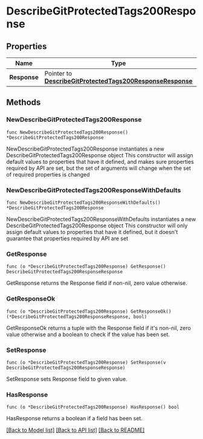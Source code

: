 # DescribeGitProtectedTags200Response

## Properties

Name | Type | Description | Notes
------------ | ------------- | ------------- | -------------
**Response** | Pointer to [**DescribeGitProtectedTags200ResponseResponse**](DescribeGitProtectedTags200ResponseResponse.md) |  | [optional] 

## Methods

### NewDescribeGitProtectedTags200Response

`func NewDescribeGitProtectedTags200Response() *DescribeGitProtectedTags200Response`

NewDescribeGitProtectedTags200Response instantiates a new DescribeGitProtectedTags200Response object
This constructor will assign default values to properties that have it defined,
and makes sure properties required by API are set, but the set of arguments
will change when the set of required properties is changed

### NewDescribeGitProtectedTags200ResponseWithDefaults

`func NewDescribeGitProtectedTags200ResponseWithDefaults() *DescribeGitProtectedTags200Response`

NewDescribeGitProtectedTags200ResponseWithDefaults instantiates a new DescribeGitProtectedTags200Response object
This constructor will only assign default values to properties that have it defined,
but it doesn't guarantee that properties required by API are set

### GetResponse

`func (o *DescribeGitProtectedTags200Response) GetResponse() DescribeGitProtectedTags200ResponseResponse`

GetResponse returns the Response field if non-nil, zero value otherwise.

### GetResponseOk

`func (o *DescribeGitProtectedTags200Response) GetResponseOk() (*DescribeGitProtectedTags200ResponseResponse, bool)`

GetResponseOk returns a tuple with the Response field if it's non-nil, zero value otherwise
and a boolean to check if the value has been set.

### SetResponse

`func (o *DescribeGitProtectedTags200Response) SetResponse(v DescribeGitProtectedTags200ResponseResponse)`

SetResponse sets Response field to given value.

### HasResponse

`func (o *DescribeGitProtectedTags200Response) HasResponse() bool`

HasResponse returns a boolean if a field has been set.


[[Back to Model list]](../README.md#documentation-for-models) [[Back to API list]](../README.md#documentation-for-api-endpoints) [[Back to README]](../README.md)


